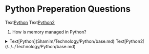 # Python Preperation Questions

Text[Python](Shamim/Technology/Python/base.md)
Text[Python2](/../../Technology/Python/base.md)

1. How is memory managed in Python? 
<details><summary>Text[Python](Shamim/Technology/Python/base.md)
  Text[Python2](/../../Technology/Python/base.md)</summary>
  Text[Python](Shamim/Technology/Python/base.md)
  Text[Python2](/../../Technology/Python/base.md)
Memory management in Python is handled by the Python Memory Manager. The memory allocated by the manager is in form of a private heap space dedicated to Python. All Python objects are stored in this heap and being private, it is inaccessible to the programmer. Though, python does provide some core API functions to work upon the private heap space.
Additionally, Python has an in-built garbage collection to recycle the unused memory for the private heap space.
</details>
